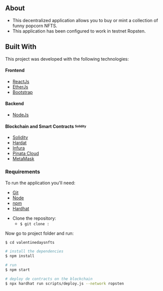 ## About

- This decentralized application allows you to buy or mint a collection of funny popcorn NFTS.
- This application has been configured to work in testnet Ropsten.


## Built With

This project was developed with the following technologies:

#### **Frontend**
  - [ReactJs](https://pt-br.reactjs.org/)
  - [EtherJs](https://docs.ethers.io/v5/)
  - [Bootstrap](https://getbootstrap.com/)

#### **Backend**
 - [NodeJs](https://nodejs.org/en/)

#### **Blockchain and Smart Contracts** <sub><sup>Solidity</sup></sub>
  - [Solidity](https://docs.soliditylang.org/)
  - [Hardat](https://hardhat.org/)
  - [Infura](https://infura.io/)
  - [Pinata Cloud](https://www.pinata.cloud/)
  - [MetaMask](https://metamask.io/)


### Requirements

To run the application you'll need:
* [Git](https://git-scm.com)
* [Node](https://nodejs.org/)
* [npm](https://www.npmjs.com/)
* [Hardhat](https://hardhat.org/)
- Clone the repository:
  * ```$ git clone : ```

Now go to project folder and run:

```bash
$ cd valentinedaysnfts

# install the dependencies
$ npm install

# run
$ npm start

# deploy de contracts on the blockchain
$ npx hardhat run scripts/deploy.js --network ropsten

```

